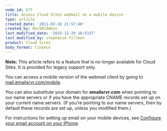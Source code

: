 ```yaml
---
node_id: 577
title: Access Cloud Sites webmail on a mobile device
type: article
created_date: '2011-03-16 21:57:40'
created_by: RackKCAdmin
last_modified_date: '2015-12-29 18:5157'
last_modified_by: stephanie.fillmon
product: Cloud Sites
body_format: tinymce
---
```


**Note:** This article refers to a feature that is no longer available
for Cloud Sites. It is provided for legacy support only.

You can access a mobile version of the webmail client by going to
[mail.emailsrvr.com/mobile](http://mail.emailsrvr.com/mobile "http://mail.emailsrvr.com/mobile").

You can also substitute your domain for **emailsrvr.com** when pointing
to our name servers or if you have the appropriate CNAME records set up
on your current name servers. (If you're pointing to our name servers,
then by default these records are set up, unless you modified them.)

For instructions for setting up email on your mobile devices, see
[Configure your email account on your
iPhone](http://www.rackspace.com/knowledge_center/article/configure-your-cloud-sites-email-account-on-your-iphone).

